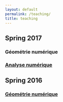 ```yaml
---
layout: default
permalink: /teaching/
title: teaching
---
```


## Spring 2017

### Géométrie numérique

### [Analyse numérique](analyse-num-2017/)

## Spring 2016

### [Géométrie numérique](geo-num-2016/)
